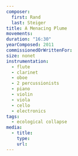 ```yaml
---
composer:
  first: Rand
  last: Steiger
title: A Menacing Plume
movements:
duration: "16:30"
yearComposed: 2011
commissionedOrWrittenFor:
size: nonet
instrumentation:
  - flute
  - clarinet
  - oboe
  - 2 percussionists
  - piano
  - violin
  - viola
  - cello
  - electronics
tags:
  - ecological collapse
media:
  - title:
    type:
    url:
---
```

